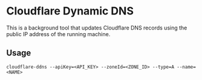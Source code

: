 # Cloudflare Dynamic DNS

This is a background tool that updates Cloudflare DNS records using the public IP address of the running machine.

## Usage

```
cloudflare-ddns --apiKey=<API_KEY> --zoneId=<ZONE_ID> --type=A --name=<NAME>
```